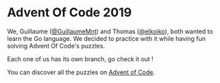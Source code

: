 # Advent Of Code 2019

We, Guillaume ([@GuillaumeMnt](https://github.com/GuillaumeMnt)) and Thomas ([@elkoiko](https://github.com/elkoiko)), both wanted to learn the Go language. We decided to practice with it while having fun solving Advent Of Code's puzzles.

Each one of us has its own branch, go check it out !

You can discover all the puzzles on [Advent of Code](https://adventofcode.com).
